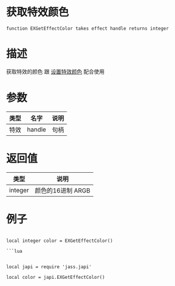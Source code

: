 
# 获取特效颜色
```jass
function EXGetEffectColor takes effect handle returns integer 

```
# 描述
获取特效的颜色  跟 [设置特效颜色](Japi/设置特效颜色.md) 配合使用

# 参数
类型|名字|说明
--|--|--
特效|handle| 句柄


# 返回值
类型|说明
--|--
integer|颜色的16进制 ARGB


# 例子

```jass

local integer color = EXGetEffectColor()

```lua


local japi = require 'jass.japi'

local color = japi.EXGetEffectColor()

```

